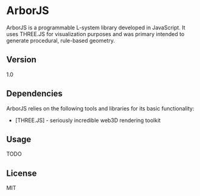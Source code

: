 ArborJS
=========

ArborJS is a programmable L-system library developed in JavaScript. It uses THREE.JS for visualization purposes and was primary intended to generate procedural, rule-based geometry.



Version
-

1.0

Dependencies
-----------

ArborJS relies on the following tools and libraries for its basic functionality:

* [THREE.JS] - seriously incredible web3D rendering toolkit

Usage
----------

TODO

License
-

MIT


    
